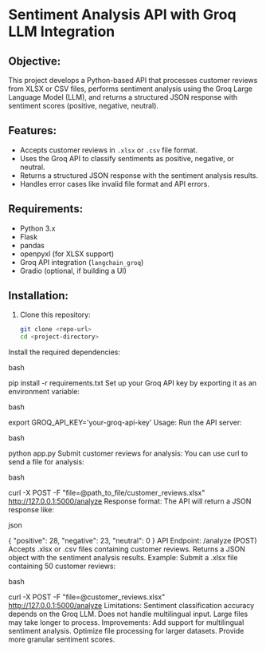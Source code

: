 # Sentiment Analysis API with Groq LLM Integration

## Objective:
This project develops a Python-based API that processes customer reviews from XLSX or CSV files, performs sentiment analysis using the Groq Large Language Model (LLM), and returns a structured JSON response with sentiment scores (positive, negative, neutral).

## Features:
- Accepts customer reviews in `.xlsx` or `.csv` file format.
- Uses the Groq API to classify sentiments as positive, negative, or neutral.
- Returns a structured JSON response with the sentiment analysis results.
- Handles error cases like invalid file format and API errors.

## Requirements:
- Python 3.x
- Flask
- pandas
- openpyxl (for XLSX support)
- Groq API integration (`langchain_groq`)
- Gradio (optional, if building a UI)

## Installation:
1. Clone this repository:
   ```bash
   git clone <repo-url>
   cd <project-directory>
Install the required dependencies:

bash

pip install -r requirements.txt
Set up your Groq API key by exporting it as an environment variable:

bash

export GROQ_API_KEY='your-groq-api-key'
Usage:
Run the API server:

bash

python app.py
Submit customer reviews for analysis: You can use curl to send a file for analysis:

bash

curl -X POST -F "file=@path_to_file/customer_reviews.xlsx" http://127.0.0.1:5000/analyze
Response format: The API will return a JSON response like:

json

{
    "positive": 28,
    "negative": 23,
    "neutral": 0
}
API Endpoint:
/analyze (POST)
Accepts .xlsx or .csv files containing customer reviews.
Returns a JSON object with the sentiment analysis results.
Example:
Submit a .xlsx file containing 50 customer reviews:

bash

curl -X POST -F "file=@customer_reviews.xlsx" http://127.0.0.1:5000/analyze
Limitations:
Sentiment classification accuracy depends on the Groq LLM.
Does not handle multilingual input.
Large files may take longer to process.
Improvements:
Add support for multilingual sentiment analysis.
Optimize file processing for larger datasets.
Provide more granular sentiment scores.